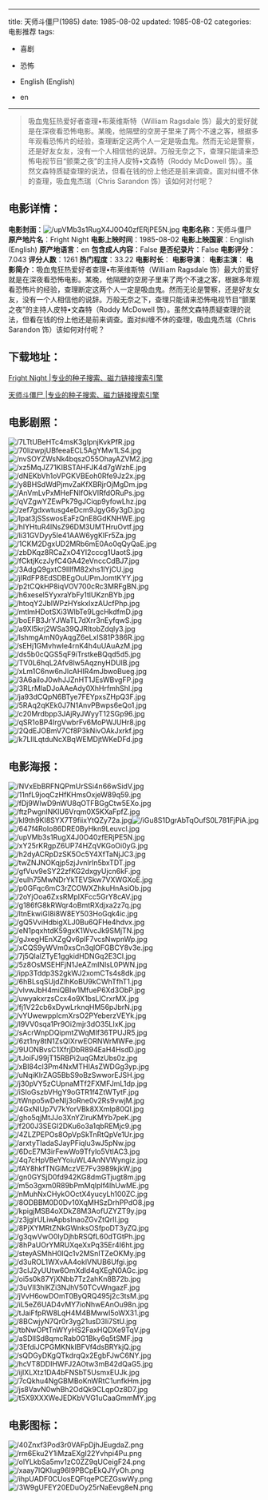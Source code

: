 
---
title: 天师斗僵尸(1985)
date: 1985-08-02
updated: 1985-08-02
categories: 电影推荐
tags:
- 喜剧
- 恐怖

- English (English)
- en
---


> 吸血鬼狂热爱好者查理•布莱维斯特（William Ragsdale 饰）最大的爱好就是在深夜看恐怖电影。某晚，他隔壁的空房子里来了两个不速之客，根据多年观看恐怖片的经验，查理断定这两个人一定是吸血鬼。然而无论是警察，还是好友女友，没有一个人相信他的说辞。万般无奈之下，查理只能请来恐怖电视节目“颤栗之夜”的主持人皮特•文森特（Roddy McDowell 饰）。虽然文森特质疑查理的说法，但看在钱的份上他还是前来调查。面对纠缠不休的查理，吸血鬼杰瑞（Chris Sarandon 饰）该如何对付呢？

## **电影详情**：

**电影封面**：<img src="https://image.tmdb.org/t/p/w200/upVMb3s1RugX4J0O40zfERjPE5N.jpg" alt="/upVMb3s1RugX4J0O40zfERjPE5N.jpg" title="/upVMb3s1RugX4J0O40zfERjPE5N.jpg">
**电影名称**：天师斗僵尸
**原产地片名**：Fright Night
**电影上映时间**：1985-08-02
**电影上映国家**：English (English)
**原产地语言**：en
**包含成人内容**：False
**是否纪录片**：False
**电影评分**：7.043
**评分人数**：1261
**热门程度**：33.22
**电影时长**：
**电影导演**：
**电影主演**：
**电影简介**：吸血鬼狂热爱好者查理•布莱维斯特（William Ragsdale 饰）最大的爱好就是在深夜看恐怖电影。某晚，他隔壁的空房子里来了两个不速之客，根据多年观看恐怖片的经验，查理断定这两个人一定是吸血鬼。然而无论是警察，还是好友女友，没有一个人相信他的说辞。万般无奈之下，查理只能请来恐怖电视节目“颤栗之夜”的主持人皮特•文森特（Roddy McDowell 饰）。虽然文森特质疑查理的说法，但看在钱的份上他还是前来调查。面对纠缠不休的查理，吸血鬼杰瑞（Chris Sarandon 饰）该如何对付呢？

## **下载地址**：
[Fright Night |专业的种子搜索、磁力链接搜索引擎](https://movie.amd794.com:2083/?search=Fright%20Night&ordering=&mode=match_phrase&page_size=10&page=1)

[天师斗僵尸 |专业的种子搜索、磁力链接搜索引擎](https://movie.amd794.com:2083/?search=%E5%A4%A9%E5%B8%88%E6%96%97%E5%83%B5%E5%B0%B8&ordering=&mode=match_phrase&page_size=10&page=1)
 

## **电影剧照**：
<img src="https://image.tmdb.org/t/p/original/7LTtUBeHTc4msK3gIpnjKvkPfR.jpg" alt="/7LTtUBeHTc4msK3gIpnjKvkPfR.jpg" title="/7LTtUBeHTc4msK3gIpnjKvkPfR.jpg"><img src="https://image.tmdb.org/t/p/original/70lizwpjUBfeeaECL5AgYMw1LS4.jpg" alt="/70lizwpjUBfeeaECL5AgYMw1LS4.jpg" title="/70lizwpjUBfeeaECL5AgYMw1LS4.jpg"><img src="https://image.tmdb.org/t/p/original/nvSOYZWsNk4bqszO55OhayAZVM2.jpg" alt="/nvSOYZWsNk4bqszO55OhayAZVM2.jpg" title="/nvSOYZWsNk4bqszO55OhayAZVM2.jpg"><img src="https://image.tmdb.org/t/p/original/xz5MqJZ71KIBSTAHFJK4d7gWzhE.jpg" alt="/xz5MqJZ71KIBSTAHFJK4d7gWzhE.jpg" title="/xz5MqJZ71KIBSTAHFJK4d7gWzhE.jpg"><img src="https://image.tmdb.org/t/p/original/dNEKbVh1oVPGKVBEoh0Rfe9Jz2x.jpg" alt="/dNEKbVh1oVPGKVBEoh0Rfe9Jz2x.jpg" title="/dNEKbVh1oVPGKVBEoh0Rfe9Jz2x.jpg"><img src="https://image.tmdb.org/t/p/original/y8BHSdWdPjmvZaKfXBRjrOjMgDm.jpg" alt="/y8BHSdWdPjmvZaKfXBRjrOjMgDm.jpg" title="/y8BHSdWdPjmvZaKfXBRjrOjMgDm.jpg"><img src="https://image.tmdb.org/t/p/original/AnVmLvPxMHeFNlfOkVIRfdORuPs.jpg" alt="/AnVmLvPxMHeFNlfOkVIRfdORuPs.jpg" title="/AnVmLvPxMHeFNlfOkVIRfdORuPs.jpg"><img src="https://image.tmdb.org/t/p/original/qVZgwYZEwPk79gJCiqp9yfowLhz.jpg" alt="/qVZgwYZEwPk79gJCiqp9yfowLhz.jpg" title="/qVZgwYZEwPk79gJCiqp9yfowLhz.jpg"><img src="https://image.tmdb.org/t/p/original/zef7gdxwtusg4eDcm9JgyG6y3gD.jpg" alt="/zef7gdxwtusg4eDcm9JgyG6y3gD.jpg" title="/zef7gdxwtusg4eDcm9JgyG6y3gD.jpg"><img src="https://image.tmdb.org/t/p/original/lpat3jSSswosEaFzQnE8GdKNHWE.jpg" alt="/lpat3jSSswosEaFzQnE8GdKNHWE.jpg" title="/lpat3jSSswosEaFzQnE8GdKNHWE.jpg"><img src="https://image.tmdb.org/t/p/original/hIYHtuR4lNsZ96DM3UMTHruOvtf.jpg" alt="/hIYHtuR4lNsZ96DM3UMTHruOvtf.jpg" title="/hIYHtuR4lNsZ96DM3UMTHruOvtf.jpg"><img src="https://image.tmdb.org/t/p/original/li31GVDyy5Ie41AAW6ygKIFr5Za.jpg" alt="/li31GVDyy5Ie41AAW6ygKIFr5Za.jpg" title="/li31GVDyy5Ie41AAW6ygKIFr5Za.jpg"><img src="https://image.tmdb.org/t/p/original/1CKM2DgxUD2MRb6mE0Ao0qQyQaE.jpg" alt="/1CKM2DgxUD2MRb6mE0Ao0qQyQaE.jpg" title="/1CKM2DgxUD2MRb6mE0Ao0qQyQaE.jpg"><img src="https://image.tmdb.org/t/p/original/zbDKqz8RCaZxO4YI2cccg1UaotS.jpg" alt="/zbDKqz8RCaZxO4YI2cccg1UaotS.jpg" title="/zbDKqz8RCaZxO4YI2cccg1UaotS.jpg"><img src="https://image.tmdb.org/t/p/original/fCktjKczJyfC4GA42eVnccCdBJ7.jpg" alt="/fCktjKczJyfC4GA42eVnccCdBJ7.jpg" title="/fCktjKczJyfC4GA42eVnccCdBJ7.jpg"><img src="https://image.tmdb.org/t/p/original/3AdgQ9gxtC9lllfM82xhs1lYjCU.jpg" alt="/3AdgQ9gxtC9lllfM82xhs1lYjCU.jpg" title="/3AdgQ9gxtC9lllfM82xhs1lYjCU.jpg"><img src="https://image.tmdb.org/t/p/original/jIRdFP8EdSDBEgOuUPmJomtKYY.jpg" alt="/jIRdFP8EdSDBEgOuUPmJomtKYY.jpg" title="/jIRdFP8EdSDBEgOuUPmJomtKYY.jpg"><img src="https://image.tmdb.org/t/p/original/p2tCQkHP8iqVOV700cRc3MRFgBN.jpg" alt="/p2tCQkHP8iqVOV700cRc3MRFgBN.jpg" title="/p2tCQkHP8iqVOV700cRc3MRFgBN.jpg"><img src="https://image.tmdb.org/t/p/original/h6xesel5YyxraYbFy1tlUKznBYb.jpg" alt="/h6xesel5YyxraYbFy1tlUKznBYb.jpg" title="/h6xesel5YyxraYbFy1tlUKznBYb.jpg"><img src="https://image.tmdb.org/t/p/original/htoqY2JblWPzHYskxIxzAUcfPhp.jpg" alt="/htoqY2JblWPzHYskxIxzAUcfPhp.jpg" title="/htoqY2JblWPzHYskxIxzAUcfPhp.jpg"><img src="https://image.tmdb.org/t/p/original/mtlmHDotSXi3WlbTe9LgcHkdfmD.jpg" alt="/mtlmHDotSXi3WlbTe9LgcHkdfmD.jpg" title="/mtlmHDotSXi3WlbTe9LgcHkdfmD.jpg"><img src="https://image.tmdb.org/t/p/original/boEFB3JrYJWaTL7dXrr3nEyfqwS.jpg" alt="/boEFB3JrYJWaTL7dXrr3nEyfqwS.jpg" title="/boEFB3JrYJWaTL7dXrr3nEyfqwS.jpg"><img src="https://image.tmdb.org/t/p/original/a9Xl5krj2WSa39QJRItobZdqly3.jpg" alt="/a9Xl5krj2WSa39QJRItobZdqly3.jpg" title="/a9Xl5krj2WSa39QJRItobZdqly3.jpg"><img src="https://image.tmdb.org/t/p/original/lshmgAmN0yAqgZ6eLxIS81P386R.jpg" alt="/lshmgAmN0yAqgZ6eLxIS81P386R.jpg" title="/lshmgAmN0yAqgZ6eLxIS81P386R.jpg"><img src="https://image.tmdb.org/t/p/original/sEHj1GMvhwIe4rnK4h4uUAuAzM.jpg" alt="/sEHj1GMvhwIe4rnK4h4uUAuAzM.jpg" title="/sEHj1GMvhwIe4rnK4h4uUAuAzM.jpg"><img src="https://image.tmdb.org/t/p/original/ds5b0cQGS5qF9iTrstkeBQqd5d5.jpg" alt="/ds5b0cQGS5qF9iTrstkeBQqd5d5.jpg" title="/ds5b0cQGS5qF9iTrstkeBQqd5d5.jpg"><img src="https://image.tmdb.org/t/p/original/TV0L6hqL2Afv8lw5AqznyHDUlB.jpg" alt="/TV0L6hqL2Afv8lw5AqznyHDUlB.jpg" title="/TV0L6hqL2Afv8lw5AqznyHDUlB.jpg"><img src="https://image.tmdb.org/t/p/original/xLm1C6nw6nJlcAHIR4mJbwoBueg.jpg" alt="/xLm1C6nw6nJlcAHIR4mJbwoBueg.jpg" title="/xLm1C6nw6nJlcAHIR4mJbwoBueg.jpg"><img src="https://image.tmdb.org/t/p/original/3A6aiIoJ0whJJZnHT1JEsWBvgFP.jpg" alt="/3A6aiIoJ0whJJZnHT1JEsWBvgFP.jpg" title="/3A6aiIoJ0whJJZnHT1JEsWBvgFP.jpg"><img src="https://image.tmdb.org/t/p/original/3RLrMlaDJoAAeAdy0XhHrfmhShI.jpg" alt="/3RLrMlaDJoAAeAdy0XhHrfmhShI.jpg" title="/3RLrMlaDJoAAeAdy0XhHrfmhShI.jpg"><img src="https://image.tmdb.org/t/p/original/ja93dCQpN6BTye7FEYpxsZHpQ3F.jpg" alt="/ja93dCQpN6BTye7FEYpxsZHpQ3F.jpg" title="/ja93dCQpN6BTye7FEYpxsZHpQ3F.jpg"><img src="https://image.tmdb.org/t/p/original/5RAq2qKEk0J7N1AnvPBwps6eQo1.jpg" alt="/5RAq2qKEk0J7N1AnvPBwps6eQo1.jpg" title="/5RAq2qKEk0J7N1AnvPBwps6eQo1.jpg"><img src="https://image.tmdb.org/t/p/original/c20Mrdbpp3JAjRyJWyyT12SGp96.jpg" alt="/c20Mrdbpp3JAjRyJWyyT12SGp96.jpg" title="/c20Mrdbpp3JAjRyJWyyT12SGp96.jpg"><img src="https://image.tmdb.org/t/p/original/qSR1oBP4IrgVwbrFv6MoPWJUHr8.jpg" alt="/qSR1oBP4IrgVwbrFv6MoPWJUHr8.jpg" title="/qSR1oBP4IrgVwbrFv6MoPWJUHr8.jpg"><img src="https://image.tmdb.org/t/p/original/2QdEJOBmV7Cf8P3kNivOAkJxrkf.jpg" alt="/2QdEJOBmV7Cf8P3kNivOAkJxrkf.jpg" title="/2QdEJOBmV7Cf8P3kNivOAkJxrkf.jpg"><img src="https://image.tmdb.org/t/p/original/k7LlILqtduNcXBqWEMDjtWKeDFd.jpg" alt="/k7LlILqtduNcXBqWEMDjtWKeDFd.jpg" title="/k7LlILqtduNcXBqWEMDjtWKeDFd.jpg">

## **电影海报**：
<img src="https://image.tmdb.org/t/p/original/NVxEbBRFNQPmUrSSi4n66wSidV.jpg" alt="/NVxEbBRFNQPmUrSSi4n66wSidV.jpg" title="/NVxEbBRFNQPmUrSSi4n66wSidV.jpg"><img src="https://image.tmdb.org/t/p/original/11nfL9joqCzHfKHmsOxjeW89q59.jpg" alt="/11nfL9joqCzHfKHmsOxjeW89q59.jpg" title="/11nfL9joqCzHfKHmsOxjeW89q59.jpg"><img src="https://image.tmdb.org/t/p/original/fDj9WIwD9nWU8qOTFBGgCtw5EXo.jpg" alt="/fDj9WIwD9nWU8qOTFBGgCtw5EXo.jpg" title="/fDj9WIwD9nWU8qOTFBGgCtw5EXo.jpg"><img src="https://image.tmdb.org/t/p/original/ftzPwgnINKlU6Vrqm0X5KXaFpfZ.jpg" alt="/ftzPwgnINKlU6Vrqm0X5KXaFpfZ.jpg" title="/ftzPwgnINKlU6Vrqm0X5KXaFpfZ.jpg"><img src="https://image.tmdb.org/t/p/original/kl9th9KI8SYX7T9fiixYtQZy72a.jpg" alt="/kl9th9KI8SYX7T9fiixYtQZy72a.jpg" title="/kl9th9KI8SYX7T9fiixYtQZy72a.jpg"><img src="https://image.tmdb.org/t/p/original/iGu8S1DgrAbTqOufS0L781FjPiA.jpg" alt="/iGu8S1DgrAbTqOufS0L781FjPiA.jpg" title="/iGu8S1DgrAbTqOufS0L781FjPiA.jpg"><img src="https://image.tmdb.org/t/p/original/647f4RoIo86DRE0ByHkn9Leuvcl.jpg" alt="/647f4RoIo86DRE0ByHkn9Leuvcl.jpg" title="/647f4RoIo86DRE0ByHkn9Leuvcl.jpg"><img src="https://image.tmdb.org/t/p/original/upVMb3s1RugX4J0O40zfERjPE5N.jpg" alt="/upVMb3s1RugX4J0O40zfERjPE5N.jpg" title="/upVMb3s1RugX4J0O40zfERjPE5N.jpg"><img src="https://image.tmdb.org/t/p/original/xY25rKRgpZ6UP74HZqVKGoOi0yG.jpg" alt="/xY25rKRgpZ6UP74HZqVKGoOi0yG.jpg" title="/xY25rKRgpZ6UP74HZqVKGoOi0yG.jpg"><img src="https://image.tmdb.org/t/p/original/h2dyACRpDzSK5Oc5Y4XfTaNjJC3.jpg" alt="/h2dyACRpDzSK5Oc5Y4XfTaNjJC3.jpg" title="/h2dyACRpDzSK5Oc5Y4XfTaNjJC3.jpg"><img src="https://image.tmdb.org/t/p/original/twZNJNOKqjp5zjJvnlrIn5bxTDT.jpg" alt="/twZNJNOKqjp5zjJvnlrIn5bxTDT.jpg" title="/twZNJNOKqjp5zjJvnlrIn5bxTDT.jpg"><img src="https://image.tmdb.org/t/p/original/gfVuv9eSY22zfKG2dxgyUjcn6kF.jpg" alt="/gfVuv9eSY22zfKG2dxgyUjcn6kF.jpg" title="/gfVuv9eSY22zfKG2dxgyUjcn6kF.jpg"><img src="https://image.tmdb.org/t/p/original/euIh75MwNDrYkTEVSkw7VXWGXoE.jpg" alt="/euIh75MwNDrYkTEVSkw7VXWGXoE.jpg" title="/euIh75MwNDrYkTEVSkw7VXWGXoE.jpg"><img src="https://image.tmdb.org/t/p/original/p0GFqc6mC3rZCOWXZhkuHnAsiOb.jpg" alt="/p0GFqc6mC3rZCOWXZhkuHnAsiOb.jpg" title="/p0GFqc6mC3rZCOWXZhkuHnAsiOb.jpg"><img src="https://image.tmdb.org/t/p/original/2oYjOoa6ZxsRMpIXFcc5GrY8cAV.jpg" alt="/2oYjOoa6ZxsRMpIXFcc5GrY8cAV.jpg" title="/2oYjOoa6ZxsRMpIXFcc5GrY8cAV.jpg"><img src="https://image.tmdb.org/t/p/original/g186fG8kRWqr4oBmtRXdjxa2z7q.jpg" alt="/g186fG8kRWqr4oBmtRXdjxa2z7q.jpg" title="/g186fG8kRWqr4oBmtRXdjxa2z7q.jpg"><img src="https://image.tmdb.org/t/p/original/ltnEkwiGI8i8W8EY503HoGqk4ic.jpg" alt="/ltnEkwiGI8i8W8EY503HoGqk4ic.jpg" title="/ltnEkwiGI8i8W8EY503HoGqk4ic.jpg"><img src="https://image.tmdb.org/t/p/original/gQ5VviHdbigXLJ0Bu6QFHe4hdvx.jpg" alt="/gQ5VviHdbigXLJ0Bu6QFHe4hdvx.jpg" title="/gQ5VviHdbigXLJ0Bu6QFHe4hdvx.jpg"><img src="https://image.tmdb.org/t/p/original/eN1pqxhtdK59gxK1WvcJk9SMjTN.jpg" alt="/eN1pqxhtdK59gxK1WvcJk9SMjTN.jpg" title="/eN1pqxhtdK59gxK1WvcJk9SMjTN.jpg"><img src="https://image.tmdb.org/t/p/original/gJxegHEnXZgQv6plF7vcsNwpnWp.jpg" alt="/gJxegHEnXZgQv6plF7vcsNwpnWp.jpg" title="/gJxegHEnXZgQv6plF7vcsNwpnWp.jpg"><img src="https://image.tmdb.org/t/p/original/xCQS9yWVm0xsCn3qlOFGBCY8v3e.jpg" alt="/xCQS9yWVm0xsCn3qlOFGBCY8v3e.jpg" title="/xCQS9yWVm0xsCn3qlOFGBCY8v3e.jpg"><img src="https://image.tmdb.org/t/p/original/7j5QlalZTyE1ggkidHDNGq2E3Cl.jpg" alt="/7j5QlalZTyE1ggkidHDNGq2E3Cl.jpg" title="/7j5QlalZTyE1ggkidHDNGq2E3Cl.jpg"><img src="https://image.tmdb.org/t/p/original/5z8OsMSEHFjN1JeAZmINlsL0PWN.jpg" alt="/5z8OsMSEHFjN1JeAZmINlsL0PWN.jpg" title="/5z8OsMSEHFjN1JeAZmINlsL0PWN.jpg"><img src="https://image.tmdb.org/t/p/original/ipp3Tddp3S2gkWJ2xomCTs4s8dk.jpg" alt="/ipp3Tddp3S2gkWJ2xomCTs4s8dk.jpg" title="/ipp3Tddp3S2gkWJ2xomCTs4s8dk.jpg"><img src="https://image.tmdb.org/t/p/original/6hBLsqSUjdZlhKoBU9kCWhTfhT1.jpg" alt="/6hBLsqSUjdZlhKoBU9kCWhTfhT1.jpg" title="/6hBLsqSUjdZlhKoBU9kCWhTfhT1.jpg"><img src="https://image.tmdb.org/t/p/original/vlvwJbH4miQBIw1MfueP6Xd3ObP.jpg" alt="/vlvwJbH4miQBIw1MfueP6Xd3ObP.jpg" title="/vlvwJbH4miQBIw1MfueP6Xd3ObP.jpg"><img src="https://image.tmdb.org/t/p/original/uwyakxrzsCcx4o9X1bsLlCrxrMX.jpg" alt="/uwyakxrzsCcx4o9X1bsLlCrxrMX.jpg" title="/uwyakxrzsCcx4o9X1bsLlCrxrMX.jpg"><img src="https://image.tmdb.org/t/p/original/fj1V22cb6xDywLrknqHM56pJbrN.jpg" alt="/fj1V22cb6xDywLrknqHM56pJbrN.jpg" title="/fj1V22cb6xDywLrknqHM56pJbrN.jpg"><img src="https://image.tmdb.org/t/p/original/vYUwewppIcmXrsO2PYeberzVEYk.jpg" alt="/vYUwewppIcmXrsO2PYeberzVEYk.jpg" title="/vYUwewppIcmXrsO2PYeberzVEYk.jpg"><img src="https://image.tmdb.org/t/p/original/l9VV0sqa1Pr9Oi2mjr3dO35LIxK.jpg" alt="/l9VV0sqa1Pr9Oi2mjr3dO35LIxK.jpg" title="/l9VV0sqa1Pr9Oi2mjr3dO35LIxK.jpg"><img src="https://image.tmdb.org/t/p/original/sAcrWnpDQipmtZWqMIf36TPUJR5.jpg" alt="/sAcrWnpDQipmtZWqMIf36TPUJR5.jpg" title="/sAcrWnpDQipmtZWqMIf36TPUJR5.jpg"><img src="https://image.tmdb.org/t/p/original/6zt1ny8tN1ZsQIXrwEORNWrMWFe.jpg" alt="/6zt1ny8tN1ZsQIXrwEORNWrMWFe.jpg" title="/6zt1ny8tN1ZsQIXrwEORNWrMWFe.jpg"><img src="https://image.tmdb.org/t/p/original/9UONBvsC1XfrjDbR894EaH4HsdD.jpg" alt="/9UONBvsC1XfrjDbR894EaH4HsdD.jpg" title="/9UONBvsC1XfrjDbR894EaH4HsdD.jpg"><img src="https://image.tmdb.org/t/p/original/tJoiFJ99jT15RBPi2uqGMzUbs0z.jpg" alt="/tJoiFJ99jT15RBPi2uqGMzUbs0z.jpg" title="/tJoiFJ99jT15RBPi2uqGMzUbs0z.jpg"><img src="https://image.tmdb.org/t/p/original/xBI84cl3Pm4NxMTHIAsZWDGg3yp.jpg" alt="/xBI84cl3Pm4NxMTHIAsZWDGg3yp.jpg" title="/xBI84cl3Pm4NxMTHIAsZWDGg3yp.jpg"><img src="https://image.tmdb.org/t/p/original/uNqiKlrZAG5BbS9oBzSwworEJSH.jpg" alt="/uNqiKlrZAG5BbS9oBzSwworEJSH.jpg" title="/uNqiKlrZAG5BbS9oBzSwworEJSH.jpg"><img src="https://image.tmdb.org/t/p/original/j30pVY5zCUpnaMTf2FXMFJmL1dp.jpg" alt="/j30pVY5zCUpnaMTf2FXMFJmL1dp.jpg" title="/j30pVY5zCUpnaMTf2FXMFJmL1dp.jpg"><img src="https://image.tmdb.org/t/p/original/iSIoGszbVHgY9oGTR1f4ZtWTytF.jpg" alt="/iSIoGszbVHgY9oGTR1f4ZtWTytF.jpg" title="/iSIoGszbVHgY9oGTR1f4ZtWTytF.jpg"><img src="https://image.tmdb.org/t/p/original/tWnpo5wDeNIj3oRne0v2Rs9vwjM.jpg" alt="/tWnpo5wDeNIj3oRne0v2Rs9vwjM.jpg" title="/tWnpo5wDeNIj3oRne0v2Rs9vwjM.jpg"><img src="https://image.tmdb.org/t/p/original/4GxNIUp7V7kYorVBk8XXmlp80QI.jpg" alt="/4GxNIUp7V7kYorVBk8XXmlp80QI.jpg" title="/4GxNIUp7V7kYorVBk8XXmlp80QI.jpg"><img src="https://image.tmdb.org/t/p/original/gho5qjMtJJo3XnYZlruKMYb7peK.jpg" alt="/gho5qjMtJJo3XnYZlruKMYb7peK.jpg" title="/gho5qjMtJJo3XnYZlruKMYb7peK.jpg"><img src="https://image.tmdb.org/t/p/original/f200J3SEGI2DKu6o3a1qbREMjc9.jpg" alt="/f200J3SEGI2DKu6o3a1qbREMjc9.jpg" title="/f200J3SEGI2DKu6o3a1qbREMjc9.jpg"><img src="https://image.tmdb.org/t/p/original/4ZLZPEPOs8OpVpSkTnRtQpVe1Ur.jpg" alt="/4ZLZPEPOs8OpVpSkTnRtQpVe1Ur.jpg" title="/4ZLZPEPOs8OpVpSkTnRtQpVe1Ur.jpg"><img src="https://image.tmdb.org/t/p/original/arxtyTIadaSJayPFiqlu3wJ5pNw.jpg" alt="/arxtyTIadaSJayPFiqlu3wJ5pNw.jpg" title="/arxtyTIadaSJayPFiqlu3wJ5pNw.jpg"><img src="https://image.tmdb.org/t/p/original/6DcE7M3irFewWo9Tfylo5VtlAC3.jpg" alt="/6DcE7M3irFewWo9Tfylo5VtlAC3.jpg" title="/6DcE7M3irFewWo9Tfylo5VtlAC3.jpg"><img src="https://image.tmdb.org/t/p/original/4q7cHpVBeYYoiuWL4AnNVWyngiz.jpg" alt="/4q7cHpVBeYYoiuWL4AnNVWyngiz.jpg" title="/4q7cHpVBeYYoiuWL4AnNVWyngiz.jpg"><img src="https://image.tmdb.org/t/p/original/fAY8hkfTNGiMczVE7Fv3989kjkW.jpg" alt="/fAY8hkfTNGiMczVE7Fv3989kjkW.jpg" title="/fAY8hkfTNGiMczVE7Fv3989kjkW.jpg"><img src="https://image.tmdb.org/t/p/original/gn0GYSjD0fd942KG8dmGTjugt8m.jpg" alt="/gn0GYSjD0fd942KG8dmGTjugt8m.jpg" title="/gn0GYSjD0fd942KG8dmGTjugt8m.jpg"><img src="https://image.tmdb.org/t/p/original/m5o3gxm0R89bPmMqlpIf4lhUwME.jpg" alt="/m5o3gxm0R89bPmMqlpIf4lhUwME.jpg" title="/m5o3gxm0R89bPmMqlpIf4lhUwME.jpg"><img src="https://image.tmdb.org/t/p/original/nMuhNxCHykOOctX4yucyLh100ZC.jpg" alt="/nMuhNxCHykOOctX4yucyLh100ZC.jpg" title="/nMuhNxCHykOOctX4yucyLh100ZC.jpg"><img src="https://image.tmdb.org/t/p/original/8ODBBM0D0Dv10XqMHSzDrhPPdO8.jpg" alt="/8ODBBM0D0Dv10XqMHSzDrhPPdO8.jpg" title="/8ODBBM0D0Dv10XqMHSzDrhPPdO8.jpg"><img src="https://image.tmdb.org/t/p/original/kpigjMSB4oXDkZ8M3AofUZYZT9y.jpg" alt="/kpigjMSB4oXDkZ8M3AofUZYZT9y.jpg" title="/kpigjMSB4oXDkZ8M3AofUZYZT9y.jpg"><img src="https://image.tmdb.org/t/p/original/z3jglrULiwApbsInaoZGvZtQrII.jpg" alt="/z3jglrULiwApbsInaoZGvZtQrII.jpg" title="/z3jglrULiwApbsInaoZGvZtQrII.jpg"><img src="https://image.tmdb.org/t/p/original/8PjXYMRtZNkGWnksOSfpoDT3yZQ.jpg" alt="/8PjXYMRtZNkGWnksOSfpoDT3yZQ.jpg" title="/8PjXYMRtZNkGWnksOSfpoDT3yZQ.jpg"><img src="https://image.tmdb.org/t/p/original/g3qwVwO0lyDjhbRSQfL60dTGtPh.jpg" alt="/g3qwVwO0lyDjhbRSQfL60dTGtPh.jpg" title="/g3qwVwO0lyDjhbRSQfL60dTGtPh.jpg"><img src="https://image.tmdb.org/t/p/original/8hPaUOrYMRUXqeXxPq35Er4I6ht.jpg" alt="/8hPaUOrYMRUXqeXxPq35Er4I6ht.jpg" title="/8hPaUOrYMRUXqeXxPq35Er4I6ht.jpg"><img src="https://image.tmdb.org/t/p/original/steyASMhH0IQc1v2MSnITZeOKMy.jpg" alt="/steyASMhH0IQc1v2MSnITZeOKMy.jpg" title="/steyASMhH0IQc1v2MSnITZeOKMy.jpg"><img src="https://image.tmdb.org/t/p/original/d3uROL1WXvAA4oklVNUB6Ufgi.jpg" alt="/d3uROL1WXvAA4oklVNUB6Ufgi.jpg" title="/d3uROL1WXvAA4oklVNUB6Ufgi.jpg"><img src="https://image.tmdb.org/t/p/original/3cIJ2yUUtw6OmXdld4qXEgN0AGc.jpg" alt="/3cIJ2yUUtw6OmXdld4qXEgN0AGc.jpg" title="/3cIJ2yUUtw6OmXdld4qXEgN0AGc.jpg"><img src="https://image.tmdb.org/t/p/original/oi5s0k87YjXNbb7Tz2ahKn8B72b.jpg" alt="/oi5s0k87YjXNbb7Tz2ahKn8B72b.jpg" title="/oi5s0k87YjXNbb7Tz2ahKn8B72b.jpg"><img src="https://image.tmdb.org/t/p/original/3uVII3hlKZi3NJhV50TCvWngazF.jpg" alt="/3uVII3hlKZi3NJhV50TCvWngazF.jpg" title="/3uVII3hlKZi3NJhV50TCvWngazF.jpg"><img src="https://image.tmdb.org/t/p/original/jVvH6owDOmT0ByQRQ495j2c3tsM.jpg" alt="/jVvH6owDOmT0ByQRQ495j2c3tsM.jpg" title="/jVvH6owDOmT0ByQRQ495j2c3tsM.jpg"><img src="https://image.tmdb.org/t/p/original/iL5eZ6UAD4vMY7ioNhwEAnOu98n.jpg" alt="/iL5eZ6UAD4vMY7ioNhwEAnOu98n.jpg" title="/iL5eZ6UAD4vMY7ioNhwEAnOu98n.jpg"><img src="https://image.tmdb.org/t/p/original/tJaiFfpRW8LqH4M4BMwwI5oWX31.jpg" alt="/tJaiFfpRW8LqH4M4BMwwI5oWX31.jpg" title="/tJaiFfpRW8LqH4M4BMwwI5oWX31.jpg"><img src="https://image.tmdb.org/t/p/original/8BCwjyN7Qr0r3yg21usD3Ii7StU.jpg" alt="/8BCwjyN7Qr0r3yg21usD3Ii7StU.jpg" title="/8BCwjyN7Qr0r3yg21usD3Ii7StU.jpg"><img src="https://image.tmdb.org/t/p/original/tbNwOPtTnWYyHS2FaxHQDXe9TqV.jpg" alt="/tbNwOPtTnWYyHS2FaxHQDXe9TqV.jpg" title="/tbNwOPtTnWYyHS2FaxHQDXe9TqV.jpg"><img src="https://image.tmdb.org/t/p/original/aSDlISd8qmcRab0G1Bky6q5tSMF.jpg" alt="/aSDlISd8qmcRab0G1Bky6q5tSMF.jpg" title="/aSDlISd8qmcRab0G1Bky6q5tSMF.jpg"><img src="https://image.tmdb.org/t/p/original/3EfdiJCPGMKNkIBFVf4dsBRYkjQ.jpg" alt="/3EfdiJCPGMKNkIBFVf4dsBRYkjQ.jpg" title="/3EfdiJCPGMKNkIBFVf4dsBRYkjQ.jpg"><img src="https://image.tmdb.org/t/p/original/sQDGyDKgQTkdrqQx2EgbFJwC6NY.jpg" alt="/sQDGyDKgQTkdrqQx2EgbFJwC6NY.jpg" title="/sQDGyDKgQTkdrqQx2EgbFJwC6NY.jpg"><img src="https://image.tmdb.org/t/p/original/hcVT8DDIHWFJ2AOtw3mB42dQaG5.jpg" alt="/hcVT8DDIHWFJ2AOtw3mB42dQaG5.jpg" title="/hcVT8DDIHWFJ2AOtw3mB42dQaG5.jpg"><img src="https://image.tmdb.org/t/p/original/ijIXLXtz1DA4bFNSbT5UsmxEUJk.jpg" alt="/ijIXLXtz1DA4bFNSbT5UsmxEUJk.jpg" title="/ijIXLXtz1DA4bFNSbT5UsmxEUJk.jpg"><img src="https://image.tmdb.org/t/p/original/7cQkhu4NgGBMBoKnWRtC1unfkHm.jpg" alt="/7cQkhu4NgGBMBoKnWRtC1unfkHm.jpg" title="/7cQkhu4NgGBMBoKnWRtC1unfkHm.jpg"><img src="https://image.tmdb.org/t/p/original/js8VavN0whBh2OdQk9CLqpOz8D7.jpg" alt="/js8VavN0whBh2OdQk9CLqpOz8D7.jpg" title="/js8VavN0whBh2OdQk9CLqpOz8D7.jpg"><img src="https://image.tmdb.org/t/p/original/t5X9XXXWeJEDKbVVG1uCaaGmmMY.jpg" alt="/t5X9XXXWeJEDKbVVG1uCaaGmmMY.jpg" title="/t5X9XXXWeJEDKbVVG1uCaaGmmMY.jpg">

## **电影图标**：
<img src="https://image.tmdb.org/t/p/original/40Znxf3Pod3r0VAFpDjhJEugdaZ.png" alt="/40Znxf3Pod3r0VAFpDjhJEugdaZ.png" title="/40Znxf3Pod3r0VAFpDjhJEugdaZ.png"><img src="https://image.tmdb.org/t/p/original/rm6Eku2Y1iMzaEXgI22Yvhpi4Pu.png" alt="/rm6Eku2Y1iMzaEXgI22Yvhpi4Pu.png" title="/rm6Eku2Y1iMzaEXgI22Yvhpi4Pu.png"><img src="https://image.tmdb.org/t/p/original/olYLkbSa5mv1zC0ZZ9qUCeigF24.png" alt="/olYLkbSa5mv1zC0ZZ9qUCeigF24.png" title="/olYLkbSa5mv1zC0ZZ9qUCeigF24.png"><img src="https://image.tmdb.org/t/p/original/xaay7lQKIug96I9PBCpEkQJYyOh.png" alt="/xaay7lQKIug96I9PBCpEkQJYyOh.png" title="/xaay7lQKIug96I9PBCpEkQJYyOh.png"><img src="https://image.tmdb.org/t/p/original/ihpUADF0CUosEQFtqePCEZGswWy.png" alt="/ihpUADF0CUosEQFtqePCEZGswWy.png" title="/ihpUADF0CUosEQFtqePCEZGswWy.png"><img src="https://image.tmdb.org/t/p/original/3W9gUFEY20EDuOy25rNaEevg8eN.png" alt="/3W9gUFEY20EDuOy25rNaEevg8eN.png" title="/3W9gUFEY20EDuOy25rNaEevg8eN.png">
